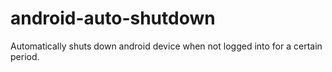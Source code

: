 # android-auto-shutdown
Automatically shuts down android device when not logged into for a certain period.
